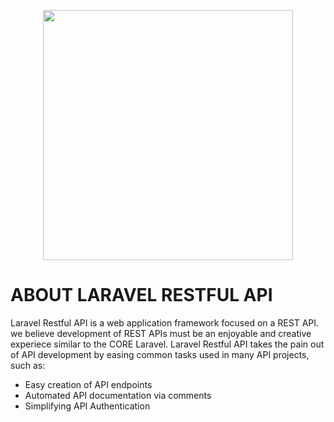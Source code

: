 <p align="center"><a href="https://laravel.com" target="_blank"><img src="https://raw.githubusercontent.com/laravel/art/master/logo-lockup/5%20SVG/2%20CMYK/1%20Full%20Color/laravel-logolockup-cmyk-red.svg" width="400"></a></p>

# ABOUT LARAVEL RESTFUL API

Laravel Restful API is a web application framework focused on a REST API. we believe development of REST APIs must be an enjoyable and creative experiece similar to the  CORE Laravel. Laravel Restful API takes the pain out of API development by easing common tasks used in many API projects, such as:

- Easy creation of API endpoints
- Automated API documentation via comments
- Simplifying API Authentication

